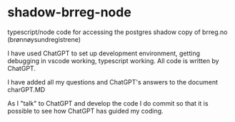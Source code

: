 # shadow-brreg-node
typescript/node code for accessing the postgres shadow copy of brreg.no (brønnøysundregistrene) 

I have used ChatGPT to set up development environment, getting debugging in vscode working, typescript working. All code is written by ChatGPT.

I have added all my questions and ChatGPT's answers to the document charGPT.MD

As I "talk" to ChatGPT and develop the code I do commit so that it is possible to see how ChatGPT has guided my coding. 

